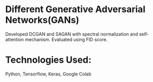 # Different Generative Adversarial Networks(GANs)
Developed DCGAN and SAGAN with spectral normalization and self-attention mechanism. Evaluated using FID score.

# Technologies Used:
Python, Tensorflow, Keras, Google Colab
